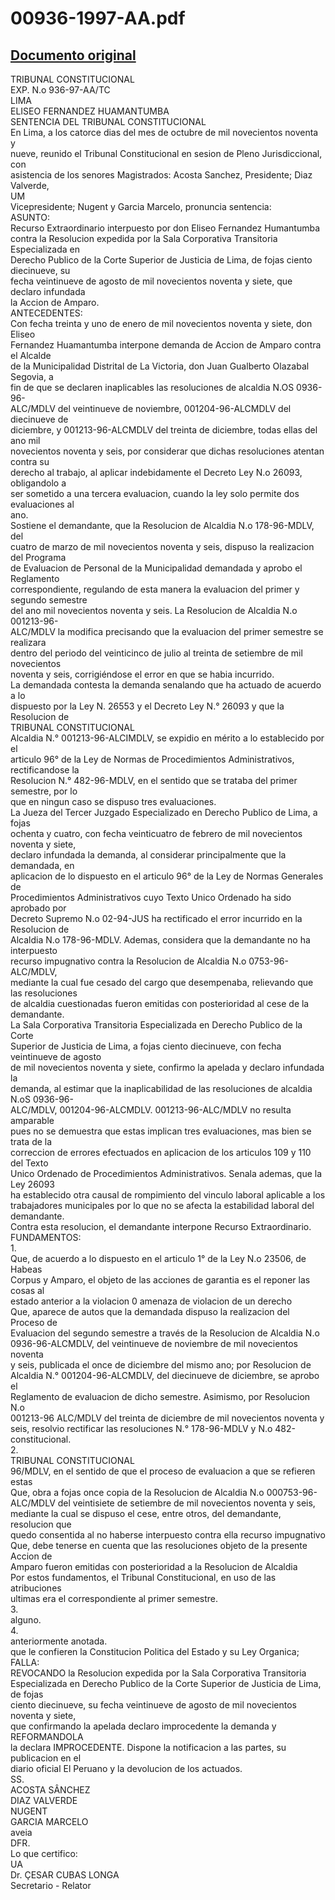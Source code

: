 
00936-1997-AA.pdf
=================
  
[Documento original](https://tc.gob.pe/jurisprudencia/2000/00936-1997-AA.pdf)  
---  
TRIBUNAL CONSTITUCIONAL  
EXP. N.o 936-97-AA/TC  
LIMA  
ELISEO FERNANDEZ HUAMANTUMBA  
SENTENCIA DEL TRIBUNAL CONSTITUCIONAL  
En Lima, a los catorce dias del mes de octubre de mil novecientos noventa y  
nueve, reunido el Tribunal Constitucional en sesion de Pleno Jurisdiccional, con  
asistencia de los senores Magistrados: Acosta Sanchez, Presidente; Diaz Valverde,  
UM  
Vicepresidente; Nugent y Garcia Marcelo, pronuncia sentencia:  
ASUNTO:  
Recurso Extraordinario interpuesto por don Eliseo Fernandez Humantumba  
contra la Resolucion expedida por la Sala Corporativa Transitoria Especializada en  
Derecho Publico de la Corte Superior de Justicia de Lima, de fojas ciento diecinueve, su  
fecha veintinueve de agosto de mil novecientos noventa y siete, que declaro infundada  
la Accion de Amparo.  
ANTECEDENTES:  
Con fecha treinta y uno de enero de mil novecientos noventa y siete, don Eliseo  
Fernandez Huamantumba interpone demanda de Accion de Amparo contra el Alcalde  
de la Municipalidad Distrital de La Victoria, don Juan Gualberto Olazabal Segovia, a  
fin de que se declaren inaplicables las resoluciones de alcaldia N.OS 0936-96-  
ALC/MDLV del veintinueve de noviembre, 001204-96-ALCMDLV del diecinueve de  
diciembre, y 001213-96-ALCMDLV del treinta de diciembre, todas ellas del ano mil  
novecientos noventa y seis, por considerar que dichas resoluciones atentan contra su  
derecho al trabajo, al aplicar indebidamente el Decreto Ley N.o 26093, obligandolo a  
ser sometido a una tercera evaluacion, cuando la ley solo permite dos evaluaciones al  
ano.  
Sostiene el demandante, que la Resolucion de Alcaldia N.o 178-96-MDLV, del  
cuatro de marzo de mil novecientos noventa y seis, dispuso la realizacion del Programa  
de Evaluacion de Personal de la Municipalidad demandada y aprobo el Reglamento  
correspondiente, regulando de esta manera la evaluacion del primer y segundo semestre  
del ano mil novecientos noventa y seis. La Resolucion de Alcaldia N.o 001213-96-  
ALC/MDLV la modifica precisando que la evaluacion del primer semestre se realizara  
dentro del periodo del veinticinco de julio al treinta de setiembre de mil novecientos  
noventa y seis, corrigiéndose el error en que se habia incurrido.  
La demandada contesta la demanda senalando que ha actuado de acuerdo a lo  
dispuesto por la Ley N. 26553 y el Decreto Ley N.° 26093 y que la Resolucion de  
TRIBUNAL CONSTITUCIONAL  
Alcaldia N.° 001213-96-ALCIMDLV, se expidio en mérito a lo establecido por el  
articulo 96° de la Ley de Normas de Procedimientos Administrativos, rectificandose la  
Resolucion N.° 482-96-MDLV, en el sentido que se trataba del primer semestre, por lo  
que en ningun caso se dispuso tres evaluaciones.  
La Jueza del Tercer Juzgado Especializado en Derecho Publico de Lima, a fojas  
ochenta y cuatro, con fecha veinticuatro de febrero de mil novecientos noventa y siete,  
declaro infundada la demanda, al considerar principalmente que la demandada, en  
aplicacion de lo dispuesto en el articulo 96° de la Ley de Normas Generales de  
Procedimientos Administrativos cuyo Texto Unico Ordenado ha sido aprobado por  
Decreto Supremo N.o 02-94-JUS ha rectificado el error incurrido en la Resolucion de  
Alcaldia N.o 178-96-MDLV. Ademas, considera que la demandante no ha interpuesto  
recurso impugnativo contra la Resolucion de Alcaldia N.o 0753-96-ALC/MDLV,  
mediante la cual fue cesado del cargo que desempenaba, relievando que las resoluciones  
de alcaldia cuestionadas fueron emitidas con posterioridad al cese de la demandante.  
La Sala Corporativa Transitoria Especializada en Derecho Publico de la Corte  
Superior de Justicia de Lima, a fojas ciento diecinueve, con fecha veintinueve de agosto  
de mil novecientos noventa y siete, confirmo la apelada y declaro infundada la  
demanda, al estimar que la inaplicabilidad de las resoluciones de alcaldia N.oS 0936-96-  
ALC/MDLV, 001204-96-ALCMDLV. 001213-96-ALC/MDLV no resulta amparable  
pues no se demuestra que estas implican tres evaluaciones, mas bien se trata de la  
correccion de errores efectuados en aplicacion de los articulos 109 y 110 del Texto  
Unico Ordenado de Procedimientos Administrativos. Senala ademas, que la Ley 26093  
ha establecido otra causal de rompimiento del vinculo laboral aplicable a los  
trabajadores municipales por lo que no se afecta la estabilidad laboral del demandante.  
Contra esta resolucion, el demandante interpone Recurso Extraordinario.  
FUNDAMENTOS:  
1.  
Que, de acuerdo a lo dispuesto en el articulo 1° de la Ley N.o 23506, de Habeas  
Corpus y Amparo, el objeto de las acciones de garantia es el reponer las cosas al  
estado anterior a la violacion 0 amenaza de violacion de un derecho  
Que, aparece de autos que la demandada dispuso la realizacion del Proceso de  
Evaluacion del segundo semestre a través de la Resolucion de Alcaldia N.o  
0936-96-ALCMDLV, del veintinueve de noviembre de mil novecientos noventa  
y seis, publicada el once de diciembre del mismo ano; por Resolucion de  
Alcaldia N.° 001204-96-ALCMDLV, del diecinueve de diciembre, se aprobo el  
Reglamento de evaluacion de dicho semestre. Asimismo, por Resolucion N.o  
001213-96 ALC/MDLV del treinta de diciembre de mil novecientos noventa y  
seis, resolvio rectificar las resoluciones N.° 178-96-MDLV y N.o 482-  
constitucional.  
2.  
TRIBUNAL CONSTITUCIONAL  
96/MDLV, en el sentido de que el proceso de evaluacion a que se refieren estas  
Que, obra a fojas once copia de la Resolucion de Alcaldia N.o 000753-96-  
ALC/MDLV del veintisiete de setiembre de mil novecientos noventa y seis,  
mediante la cual se dispuso el cese, entre otros, del demandante, resolucion que  
quedo consentida al no haberse interpuesto contra ella recurso impugnativo  
Que, debe tenerse en cuenta que las resoluciones objeto de la presente Accion de  
Amparo fueron emitidas con posterioridad a la Resolucion de Alcaldia  
Por estos fundamentos, el Tribunal Constitucional, en uso de las atribuciones  
ultimas era el correspondiente al primer semestre.  
3.  
alguno.  
4.  
anteriormente anotada.  
que le confieren la Constitucion Politica del Estado y su Ley Organica;  
FALLA:  
REVOCANDO la Resolucion expedida por la Sala Corporativa Transitoria  
Especializada en Derecho Publico de la Corte Superior de Justicia de Lima, de fojas  
ciento diecinueve, su fecha veintinueve de agosto de mil novecientos noventa y siete,  
que confirmando la apelada declaro improcedente la demanda y REFORMANDOLA  
la declara IMPROCEDENTE. Dispone la notificacion a las partes, su publicacion en el  
diario oficial El Peruano y la devolucion de los actuados.  
SS.  
ACOSTA SÂNCHEZ  
DIAZ VALVERDE  
NUGENT  
GARCIA MARCELO  
aveia  
DFR.  
Lo que certifico:  
UA  
Dr. ÇESAR CUBAS LONGA  
Secretario - Relator